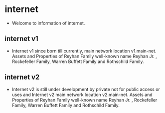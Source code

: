 # internet
 - Welcome to information of internet. 
## internet v1
- Internet v1 since born till currently, main network location v1.main-net. Assets and Properties of Reyhan Family well-known name Reyhan Jr. , Rockefeller Family, Warren Buffett Family and Rothschild Family.
## internet v2
- Internet v2 is still under development by private not for public access or uses and Internet v2 main network location v2.main-net. Assets and Properties of Reyhan Family well-known name Reyhan Jr. , Rockefeller Family, Warren Buffett Family and Rothschild Family.
